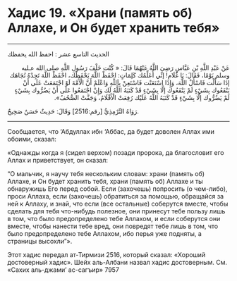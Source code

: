 <h1 class="hadith-header">Хадис 19. «Храни (память об) Аллахе, и Он будет хранить тебя»</h1>

<hr>

<p class="arabic-text">
الحديث التاسع عشر : احفظ الله يحفظك
</p>

<p class="arabic-text" dir="rtl">
عَنْ عَبْدِ اللَّهِ بْنِ عَبَّاسٍ رَضِيَ اللَّهُ عَنْهُمَا قَالَ:
« كُنْت خَلْفَ رَسُولِ اللَّهِ صلى الله عـليه وسلم يَوْمًا، فَقَالَ:
 يَا غُلَامِ! إنِّي أُعَلِّمُك كَلِمَاتٍ: احْفَظْ اللَّهَ يَحْفَظْك، احْفَظْ اللَّهَ تَجِدْهُ تُجَاهَك
إذَا سَأَلْت فَاسْأَلْ اللَّهَ، وَإِذَا اسْتَعَنْت فَاسْتَعِنْ بِاَللَّهِ
وَاعْلَمْ أَنَّ الْأُمَّةَ لَوْ اجْتَمَعَتْ عَلَى أَنْ يَنْفَعُوك بِشَيْءٍ لَمْ يَنْفَعُوك إلَّا بِشَيْءٍ قَدْ كَتَبَهُ اللَّهُ لَك
وَإِنْ اجْتَمَعُوا عَلَى أَنْ يَضُرُّوك بِشَيْءٍ لَمْ يَضُرُّوك إلَّا بِشَيْءٍ قَدْ كَتَبَهُ اللَّهُ عَلَيْك
رُفِعَتْ الْأَقْلَامُ، وَجَفَّتْ الصُّحُفُ».
</p>

<p class="arabic-subtext">
رَوَاهُ التِّرْمِذِيُّ [رقم:2516] وَقَالَ: حَدِيثٌ حَسَنٌ صَحِيحٌ.
</p>

<hr>

<p class="russian-text">
 Сообщается, что ‘Абдуллах ибн ‘Аббас, да будет доволен Аллах ими обоими, сказал:
</p>

<p class="russian-text">
«Однажды когда я (сидел верхом) позади пророка, да благословит его Аллах и приветствует, он сказал:
</p>

<p class="russian-text">
“О мальчик, я научу тебя нескольким словам: храни (память об) Аллахе, и Он будет хранить тебя, храни (память об) Аллахе и ты обнаружишь Его перед собой. 
Если (захочешь) попросить (о чем-либо), проси Аллаха, если (захочешь) обратиться за помощью, обращайся за ней к Аллаху, 
и знай, что если (все остальные) соберутся вместе, чтобы сделать для тебя что-нибудь полезное, они принесут тебе пользу лишь в том, что было предопределено тебе Аллахом, 
и если соберутся они вместе, чтобы нанести тебе вред, они повредят тебе лишь в том, что было предопределено тебе Аллахом, 
ибо перья уже подняты, а страницы высохли”». 
</p>

<p class="russian-subtext">
Этот хадис передал ат-Тирмизи 2516, который сказал: «Хороший достоверный хадис». Шейх аль-Албани назвал хадис достоверным. См. «Сахих аль-джами’ ас-сагъир» 7957
</p>